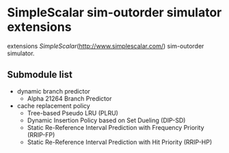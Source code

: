 SimpleScalar sim-outorder simulator extensions
===
extensions _SimpleScalar_(http://www.simplescalar.com/) sim-outorder simulator.
## Submodule list ##
* dynamic branch predictor
	* Alpha 21264 Branch Predictor
* cache replacement policy
	* Tree-based Pseudo LRU (PLRU)
	* Dynamic Insertion Policy based on Set Dueling (DIP-SD)
	* Static Re-Reference Interval Prediction with Frequency Priority (RRIP-FP)
	* Static Re-Reference Interval Prediction with Hit Priority (RRIP-HP)

